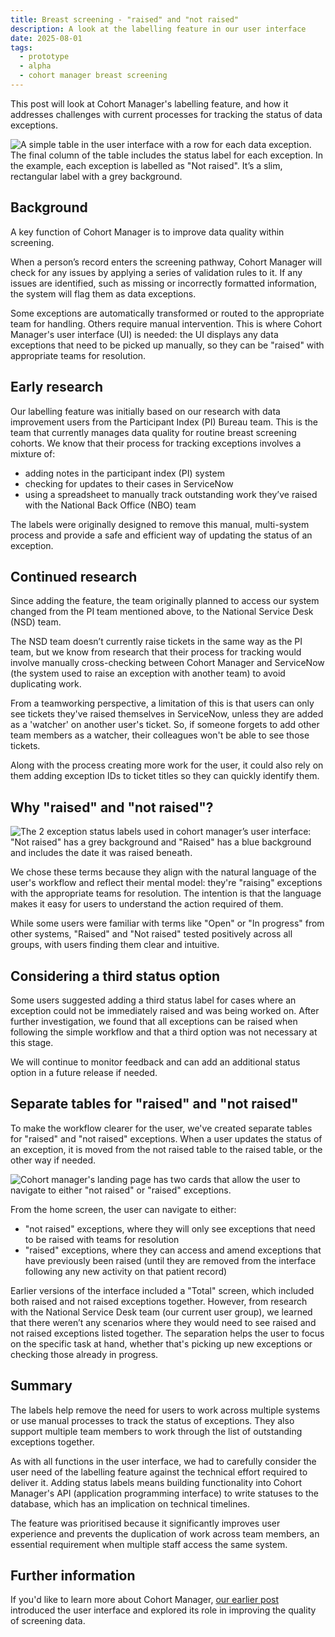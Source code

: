 ```yaml
---
title: Breast screening - "raised" and "not raised"
description: A look at the labelling feature in our user interface
date: 2025-08-01
tags:
  - prototype
  - alpha
  - cohort manager breast screening
---
```


This post will look at Cohort Manager's labelling feature, and how it addresses challenges with current processes for tracking the status of data exceptions.

![A simple table in the user interface with a row for each data exception. The final column of the table includes the status label for each exception. In the example, each exception is labelled as "Not raised". It’s a slim, rectangular label with a grey background.](status-labels-table-view.png "In the prototype, data exceptions appear in a simple table, with a row for each one. The final column of the table is for the exception status, and this includes a label of either 'raised' or 'not raised'.")

## Background 

A key function of Cohort Manager is to improve data quality within screening.  

When a person’s record enters the screening pathway, Cohort Manager will check for any issues by applying a series of validation rules to it. If any issues are identified, such as missing or incorrectly formatted information, the system will flag them as data exceptions. 

Some exceptions are automatically transformed or routed to the appropriate team for handling. Others require manual intervention. This is where Cohort Manager's user interface (UI) is needed: the UI displays any data exceptions that need to be picked up manually, so they can be "raised" with appropriate teams for resolution.

## Early research  

Our labelling feature was initially based on our research with data improvement users from the Participant Index (PI) Bureau team. This is the team that currently manages data quality for routine breast screening cohorts. We know that their process for tracking exceptions involves a mixture of: 

- adding notes in the participant index (PI) system 
- checking for updates to their cases in ServiceNow 
- using a spreadsheet to manually track outstanding work they’ve raised with the National Back Office (NBO) team 

The labels were originally designed to remove this manual, multi-system process and provide a safe and efficient way of updating the status of an exception. 

## Continued research 

Since adding the feature, the team originally planned to access our system changed from the PI team mentioned above, to the National Service Desk (NSD) team.  

The NSD team doesn’t currently raise tickets in the same way as the PI team, but we know from research that their process for tracking would involve manually cross-checking between Cohort Manager and ServiceNow (the system used to raise an exception with another team) to avoid duplicating work. 

From a teamworking perspective, a limitation of this is that users can only see tickets they've raised themselves in ServiceNow, unless they are added as a 'watcher' on another user's ticket. So, if someone forgets to add other team members as a watcher, their colleagues won't be able to see those tickets.  

Along with the process creating more work for the user, it could also rely on them adding exception IDs to ticket titles so they can quickly identify them. 

## Why "raised" and "not raised"? 

![The 2 exception status labels used in cohort manager’s user interface: "Not raised" has a grey background and "Raised" has a blue background and includes the date it was raised beneath.](status-labels-raised-and-not-raised.png) 

We chose these terms because they align with the natural language of the user's workflow and reflect their mental model: they're "raising" exceptions with the appropriate teams for resolution. The intention is that the language makes it easy for users to understand the action required of them. 

While some users were familiar with terms like "Open" or "In progress" from other systems, "Raised" and "Not raised" tested positively across all groups, with users finding them clear and intuitive. 

## Considering a third status option 

Some users suggested adding a third status label for cases where an exception could not be immediately raised and was being worked on. After further investigation, we found that all exceptions can be raised when following the simple workflow and that a third option was not necessary at this stage. 

We will continue to monitor feedback and can add an additional status option in a future release if needed. 

## Separate tables for "raised" and "not raised" 

To make the workflow clearer for the user, we've created separate tables for "raised" and "not raised" exceptions. When a user updates the status of an exception, it is moved from the not raised table to the raised table, or the other way if needed.  

![Cohort manager's landing page has two cards that allow the user to navigate to either "not raised" or "raised" exceptions.](status-labels-home-page.png) 

From the home screen, the user can navigate to either:  

- "not raised" exceptions, where they will only see exceptions that need to be raised with teams for resolution  
- "raised" exceptions, where they can access and amend exceptions that have previously been raised (until they are removed from the interface following any new activity on that patient record)  

Earlier versions of the interface included a "Total" screen, which included both raised and not raised exceptions together. However, from research with the National Service Desk team (our current user group), we learned that there weren’t any scenarios where they would need to see raised and not raised exceptions listed together. The separation helps the user to focus on the specific task at hand, whether that's picking up new exceptions or checking those already in progress. 

## Summary  

The labels help remove the need for users to work across multiple systems or use manual processes to track the status of exceptions. They also support multiple team members to work through the list of outstanding exceptions together.  

As with all functions in the user interface, we had to carefully consider the user need of the labelling feature against the technical effort required to deliver it. Adding status labels means building functionality into Cohort Manager's API (application programming interface) to write statuses to the database, which has an implication on technical timelines.  

The feature was prioritised because it significantly improves user experience and prevents the duplication of work across team members, an essential requirement when multiple staff access the same system. 

## Further information 

If you'd like to learn more about Cohort Manager, [our earlier post](/cohort-manager/2025/06/cohort-manager-our-first-prototype/) introduced the user interface and explored its role in improving the quality of screening data. 